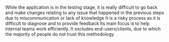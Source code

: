 While the application is in the testing stage, it is really difficult to go back and make changes relating to any issue that happened in the previous steps due to miscommunication or lack of knowledge
It is a risky process as it is difficult to diagnose and to provide feedback
Its main focus is to help internal teams work efficiently. It excludes end-users/clients, due to which the majority of people do not trust this methodology
